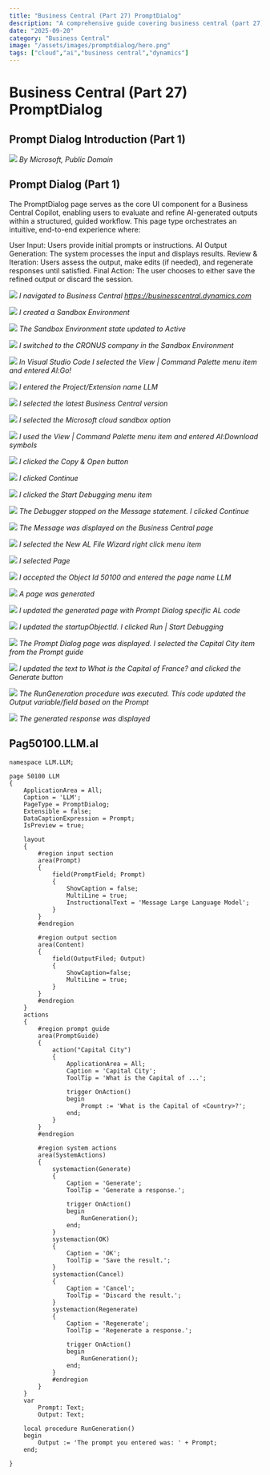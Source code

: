 ```yaml
---
title: "Business Central (Part 27) PromptDialog"
description: "A comprehensive guide covering business central (part 27) promptdialog"
date: "2025-09-20"
category: "Business Central"
image: "/assets/images/promptdialog/hero.png"
tags: ["cloud","ai","business central","dynamics"]
---
```


# Business Central (Part 27) PromptDialog

## Prompt Dialog Introduction (Part 1)

![](/assets/images/promptdialog/dynamics365-color.svg)
*By Microsoft, Public Domain*


## Prompt Dialog (Part 1)

The PromptDialog page serves as the core UI component for a Business Central Copilot, enabling users to evaluate and refine AI-generated outputs within a structured, guided workflow. This page type orchestrates an intuitive, end-to-end experience where:

User Input: Users provide initial prompts or instructions.
AI Output Generation: The system processes the input and displays results.
Review & Iteration: Users assess the output, make edits (if needed), and regenerate responses until satisfied.
Final Action: The user chooses to either save the refined output or discard the session.

![](/assets/images/promptdialog/screenshot202025-05-2320at206.45.36e280afpm-2136x1380.png)
*I navigated to Business Central https://businesscentral.dynamics.com*

![](/assets/images/promptdialog/screenshot202025-05-2320at206.47.10e280afpm-2136x1254.png)
*I created a Sandbox Environment*

![](/assets/images/promptdialog/screenshot202025-05-2320at207.19.02e280afpm-2136x678.png)
*The Sandbox Environment state updated to Active*

![](/assets/images/promptdialog/screenshot202025-05-2320at207.20.05e280afpm-2136x879.png)
*I switched to the CRONUS company in the Sandbox Environment*

![](/assets/images/promptdialog/screenshot202025-05-2320at206.29.07e280afpm-2136x634.png)
*In Visual Studio Code I selected the View | Command Palette menu item and entered Al:Go!*

![](/assets/images/promptdialog/screenshot202025-05-2320at206.30.06e280afpm-2136x148.png)
*I entered the Project/Extension name LLM*

![](/assets/images/promptdialog/screenshot202025-05-2320at206.30.17e280afpm-2136x147.png)
*I selected the latest Business Central version*

![](/assets/images/promptdialog/screenshot202025-05-2320at206.32.24e280afpm-2136x325.png)
*I selected the Microsoft cloud sandbox option*

![](/assets/images/promptdialog/screenshot202025-05-2320at207.21.47e280afpm-2136x97.png)
*I used the View | Command Palette menu item and entered Al:Download symbols*

![](/assets/images/promptdialog/screenshot202025-05-2320at207.22.04e280afpm-2136x1241.png)
*I clicked the Copy & Open button*

![](/assets/images/promptdialog/screenshot202025-05-2320at207.23.22e280afpm-2136x1103.png)
*I clicked Continue*

![](/assets/images/promptdialog/screenshot202025-05-2320at207.24.24e280afpm-2136x728.png)
*I clicked the Start Debugging menu item*

![](/assets/images/promptdialog/screenshot202025-05-2320at207.25.24e280afpm-2136x744.png)
*The Debugger stopped on the Message statement. I clicked Continue*

![](/assets/images/promptdialog/screenshot202025-05-2320at207.25.43e280afpm-2136x962.png)
*The Message was displayed on the Business Central page*

![](/assets/images/promptdialog/screenshot202025-05-2320at207.30.21e280afpm-2136x592.png)
*I selected the New AL File Wizard right click menu item*

![](/assets/images/promptdialog/screenshot202025-05-2320at207.30.49e280afpm-2136x360.png)
*I selected Page*

![](/assets/images/promptdialog/screenshot202025-05-2320at207.34.20e280afpm-2136x876.png)
*I accepted the Object Id 50100 and entered the page name LLM*

![](/assets/images/promptdialog/screenshot202025-05-2320at207.34.33e280afpm-2136x804.png)
*A page was generated*

![](/assets/images/promptdialog/screenshot202025-05-2320at207.48.21e280afpm-2136x905.png)
*I updated the generated page with Prompt Dialog specific AL code*

![](/assets/images/promptdialog/screenshot202025-05-2320at207.51.54e280afpm-2136x641.png)
*I updated the startupObjectId. I clicked Run | Start Debugging*

![](/assets/images/promptdialog/screenshot202025-05-2320at207.52.43e280afpm-2136x1261.png)
*The Prompt Dialog page was displayed. I selected the Capital City item from the Prompt guide*

![](/assets/images/promptdialog/screenshot202025-05-2320at207.53.19e280afpm-2136x1257.png)
*I updated the text to What is the Capital of France? and clicked the Generate button*

![](/assets/images/promptdialog/screenshot202025-05-2320at207.54.07e280afpm-2136x663.png)
*The RunGeneration procedure was executed. This code updated the Output variable/field based on the Prompt*

![](/assets/images/promptdialog/screenshot202025-05-2320at207.54.40e280afpm-2136x956.png)
*The generated response was displayed*


## Pag50100.LLM.al

```text
namespace LLM.LLM;

page 50100 LLM
{
    ApplicationArea = All;
    Caption = 'LLM';
    PageType = PromptDialog;
    Extensible = false;
    DataCaptionExpression = Prompt;
    IsPreview = true;

    layout
    {
        #region input section
        area(Prompt)
        {
            field(PromptField; Prompt)
            {
                ShowCaption = false;
                MultiLine = true;
                InstructionalText = 'Message Large Language Model';
            }
        }
        #endregion

        #region output section
        area(Content)
        {
            field(OutputFiled; Output)
            {
                ShowCaption=false;
                MultiLine = true;
            }
        }
        #endregion
    }
    actions
    {
        #region prompt guide
        area(PromptGuide)
        {
            action("Capital City")
            {
                ApplicationArea = All;
                Caption = 'Capital City';
                ToolTip = 'What is the Capital of ...';

                trigger OnAction()
                begin
                    Prompt := 'What is the Capital of <Country>?';
                end;
            }
        }
        #endregion

        #region system actions
        area(SystemActions)
        {
            systemaction(Generate)
            {
                Caption = 'Generate';
                ToolTip = 'Generate a response.';

                trigger OnAction()
                begin
                    RunGeneration();
                end;
            }
            systemaction(OK)
            {
                Caption = 'OK';
                ToolTip = 'Save the result.';
            }
            systemaction(Cancel)
            {
                Caption = 'Cancel';
                ToolTip = 'Discard the result.';
            }
            systemaction(Regenerate)
            {
                Caption = 'Regenerate';
                ToolTip = 'Regenerate a response.';

                trigger OnAction()
                begin
                    RunGeneration();
                end;
            }
            #endregion
        }
    }
    var
        Prompt: Text;
        Output: Text;

    local procedure RunGeneration()
    begin
        Output := 'The prompt you entered was: ' + Prompt;
    end;

}
```